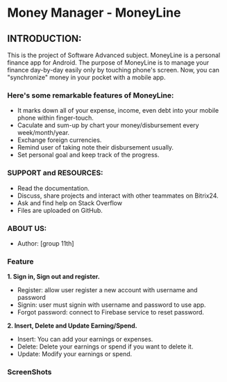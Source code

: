 # Money Manager - MoneyLine
## INTRODUCTION:
This is the project of Software Advanced subject.
MoneyLine is a personal finance app for Android.
The purpose of MoneyLine is to manage your finance day-by-day easily only by touching phone's screen. Now, you can "synchronize" money in your pocket with a mobile app.
### Here's some remarkable features of MoneyLine:
- It marks down all of your expense, income, even debt into your mobile phone within finger-touch. 
- Caculate and sum-up by chart your money/disbursement every week/month/year.
- Exchange foreign currencies.
- Remind user of taking note their disbursement usually. 
- Set personal goal and keep track of the progress.
### SUPPORT and RESOURCES:
- Read the documentation.
- Discuss, share projects and interact with other teammates on Bitrix24.
- Ask and find help on Stack Overflow
- Files are uploaded on GitHub.

### ABOUT US:
- Author: [group 11th]

### Feature
**1. Sign in, Sign out and register.**
* Register: allow user register a new account with username and password
* Signin: user must signin with username and password to use app.
* Forgot password: connect to Firebase service to reset password.

**2. Insert, Delete and Update Earning/Spend.**
* Insert: You can add your earnings or expenses.
* Delete: Delete your earnings or spend if you want to delete it.
* Update: Modify your earnings or spend.
### ScreenShots

